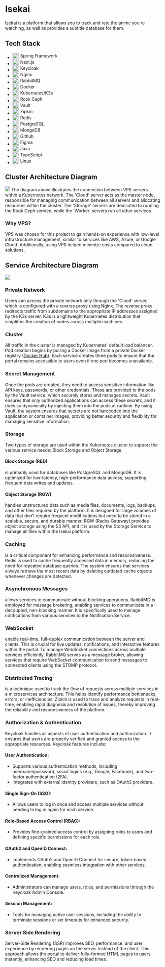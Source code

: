 # Isekai

[Isekai](https://isekai.pl) is a platform that allows you to track and rate the anime you're watching, as well as provides a subtitle database for them.

## Tech Stack
- <span style="display:flex;gap:5px;align-items:center;"><img src="https://cdn.jsdelivr.net/gh/devicons/devicon@latest/icons/spring/spring-original.svg" style="width:20px" /> Spring Framework</span>
- <span style="display:flex;gap:5px;align-items:center;"><img src="https://cdn.jsdelivr.net/gh/devicons/devicon@latest/icons/nextjs/nextjs-original.svg" style="width:20px" /> Next.js</span>
- <span style="display:flex;gap:5px;align-items:center;"><img src="./media/logo_of_keycloak.svg" style="width:20px" /> Keycloak</span>
- <span style="display:flex;gap:5px;align-items:center;"><img src="https://cdn.jsdelivr.net/gh/devicons/devicon@latest/icons/nginx/nginx-original.svg" style="width:20px" /> Nginx</span>
- <span style="display:flex;gap:5px;align-items:center;"><img src="https://cdn.jsdelivr.net/gh/devicons/devicon@latest/icons/rabbitmq/rabbitmq-original.svg" style="width:20px" /> RabbitMQ</span>
- <span style="display:flex;gap:5px;align-items:center;"><img src="https://cdn.jsdelivr.net/gh/devicons/devicon@latest/icons/docker/docker-original.svg" style="width:20px" /> Docker</span>
- <span style="display:flex;gap:5px;align-items:center;"><img src="https://cdn.jsdelivr.net/gh/devicons/devicon@latest/icons/kubernetes/kubernetes-original.svg" style="width:20px" /> Kubernetes/K3s</span>
- <span style="display:flex;gap:5px;align-items:center;"><img src="https://rook.io/images/rook-logo-small.svg" style="width:20px" /> Rook Ceph</span>
- <span style="display:flex;gap:5px;align-items:center;"><img src="https://cdn.jsdelivr.net/gh/devicons/devicon@latest/icons/vault/vault-original.svg" style="width:20px" /> Vault</span>
- <span style="display:flex;gap:5px;align-items:center;"><img src="./media/zipkin_symbol.svg" style="width:20px" /> Zipkin</span>
- <span style="display:flex;gap:5px;align-items:center;"><img src="https://cdn.jsdelivr.net/gh/devicons/devicon@latest/icons/redis/redis-original.svg" style="width:20px" /> Redis</span>
- <span style="display:flex;gap:5px;align-items:center;"><img src="https://cdn.jsdelivr.net/gh/devicons/devicon@latest/icons/postgresql/postgresql-original.svg" style="width:20px" /> PostgreSQL</span>
- <span style="display:flex;gap:5px;align-items:center;"><img src="https://cdn.jsdelivr.net/gh/devicons/devicon@latest/icons/mongodb/mongodb-original.svg" style="width:20px" /> MongoDB</span>
- <span style="display:flex;gap:5px;align-items:center;"><img src="https://cdn.jsdelivr.net/gh/devicons/devicon@latest/icons/github/github-original.svg" style="width:20px" /> Github</span>
- <span style="display:flex;gap:5px;align-items:center;"><img src="https://cdn.jsdelivr.net/gh/devicons/devicon@latest/icons/figma/figma-original.svg" style="width:20px" /> Figma</span>
- <span style="display:flex;gap:5px;align-items:center;"><img src="https://cdn.jsdelivr.net/gh/devicons/devicon@latest/icons/java/java-original.svg" style="width:20px" /> Java</span>
- <span style="display:flex;gap:5px;align-items:center;"><img src="https://cdn.jsdelivr.net/gh/devicons/devicon@latest/icons/typescript/typescript-original.svg" style="width:20px" /> TypeScript</span>
- <span style="display:flex;gap:5px;align-items:center;"><img src="https://cdn.jsdelivr.net/gh/devicons/devicon@latest/icons/linux/linux-original.svg" style="width:20px" /> Linux</span>

## Cluster Architecture Diagram

![](/media/cluster-arch-diagram.svg)
The diagram above illustrates the connection between VPS servers within a Kubernetes network. The 'Cloud' server acts as the master node, responsible for managing communication between all servers and allocating resources within the cluster. The 'Storage' servers are dedicated to running the Rook Ceph service, while the 'Worker' servers run all other services

### Why VPS?
VPS was chosen for this project to gain hands-on experience with low-level infrastructure management, similar to services like AWS, Azure, or Google Cloud. Additionally, using VPS helped minimize costs compared to cloud solutions.

## Service Architecture Diagram

![](/media/service-arch-diagram.svg)

### Private Network
Users can access the private network only through the 'Cloud' server, which is configured with a reverse proxy using Nginx. The reverse proxy redirects traffic from subdomains to the appropriate IP addresses assigned by the K3s server. K3s is a lightweight Kubernetes distribution that simplifies the creation of nodes across multiple machines.

### Cluster
All traffic in the cluster is managed by Kubernetes' default load balancer. Pod creation begins by pulling a Docker image from a private Docker registry ([Docker Hub](https://hub.docker.com/)). Each service creates three pods to ensure that the portal remains accessible to users even if one pod becomes unavailable.

### Secret Management
Once the pods are created, they need to access sensitive information like API keys, passwords, or other credentials. These are provided to the pods by the Vault service, which securely stores and manages secrets. Vault ensures that only authorized applications can access these secrets, and it does so dynamically by injecting them into the pods at runtime.
By using Vault, the system ensures that secrets are not hardcoded into the application or container images, providing better security and flexibility for managing sensitive information.

### Storage
Two types of storage are used within the Kubernetes cluster to support the various service needs: Block Storage and Object Storage.

#### Block Storage (RBD)
is primarily used for databases like PostgreSQL and MongoDB. It is optimized for low-latency, high-performance data access, supporting frequent data writes and updates.

#### Object Storage (RGW)
handles unstructured data such as media files, documents, logs, backups, and other files required by the platform. It is designed for large volumes of data that don’t require frequent modifications but need to be stored in a scalable, secure, and durable manner. RGW (Rados Gateway) provides object storage using the S3 API, and it is used by the Storage Service to manage all files within the Isekai platform.

### Caching
is a critical component for enhancing performance and responsiveness. Redis is used to cache frequently accessed data in memory, reducing the need for repeated database queries. The system ensures that services always retrieve the most recent data by deleting outdated cache objects whenever changes are detected.

### Asynchronous Messages
allows services to communicate without blocking operations. RabbitMQ is employed for message brokering, enabling services to communicate in a decoupled, non-blocking manner. It is specifically used to manage notifications from various services to the Notification Service.

### WebSocket
enable real-time, full-duplex communication between the server and clients. This is crucial for live updates, notifications, and interactive features within the portal. To manage WebSocket connections across multiple services efficiently, RabbitMQ serves as a message broker, allowing services that require WebSocket communication to send messages to connected clients using the STOMP protocol.

### Distributed Tracing
is a technique used to track the flow of requests across multiple services in a microservices architecture. This helps identify performance bottlenecks, errors, or inefficiencies. Zipkin is used to trace and analyze requests in real-time, enabling rapid diagnosis and resolution of issues, thereby improving the reliability and responsiveness of the platform.

### Authorization & Authentication
Keycloak handles all aspects of user authentication and authorization. It ensures that users are properly verified and granted access to the appropriate resources. Keycloak features include:

#### User Authentication:
- Supports various authentication methods, including username/password, social logins (e.g., Google, Facebook), and two-factor authentication (2FA).
- Integrates with external identity providers, such as OAuth2 providers.

#### Single Sign-On (SSO):
- Allows users to log in once and access multiple services without needing to log in again for each service.

#### Role-Based Access Control (RBAC):
- Provides fine-grained access control by assigning roles to users and defining specific permissions for each role.

#### OAuth2 and OpenID Connect:
- Implements OAuth2 and OpenID Connect for secure, token-based authentication, enabling seamless integration with other services.

#### Centralized Management:
- Administrators can manage users, roles, and permissions through the Keycloak Admin Console.

#### Session Management:
- Tools for managing active user sessions, including the ability to terminate sessions or set timeouts for enhanced security.

### Server Side Rendering
Server-Side Rendering (SSR) improves SEO, performance, and user experience by rendering pages on the server instead of the client. This approach allows the portal to deliver fully-formed HTML pages to users instantly, enhancing SEO and reducing load times.